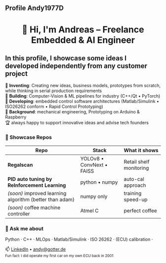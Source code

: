 ## Profile Andy1977D


<h1 align="center">👋 Hi, I'm Andreas – Freelance Embedded & AI Engineer</h1>

## In this profile, I showcase some ideas I developed independently from any customer project

🔭 **Inventing**: Creating new ideas, business models, prototypes from scratch, while thinking in serial production requirements   
🔭 **Building**: Computer-Vision & ML pipelines for industry (C++/Qt • PyTorch)  
🔭 **Developing**: embedded control software architectures (Matlab/Simulink • ISO26262 conform • Rapid Control Prototyping)  
🔭 **Background**: mechanical engineering, Prototyping on Arduino & Raspberry  
🏆 always happy to support innovative ideas and advise tech founders

### 🚀 Showcase Repos
| Repo | Stack | What it shows |
|------|-------|---------------|
| **Regalscan** | YOLOv8 • ConvNext • FAISS | Retail shelf monitoring |
| **PID auto tuning by ReInforcement Learning** | python • numpy | auto-cal approach |
| *(soon)* improved learning algorithm (better than adam) | numpy only | training speed-up |
| *(soon)* coffee machine controller | Atmel  C | perfect coffee |


### 💬 Ask me about  
Python · C++ · MLOps · Matlab/Simulink · ISO 26262 · (ECU) calibration ·

📫 [LinkedIn](https://www.linkedin.com/in/dr-andreas-gotter-279556a8/) • andy@gotter.de  
<sub>Fun fact: I did operate my first car on my own ECU back in 2001</sub>






